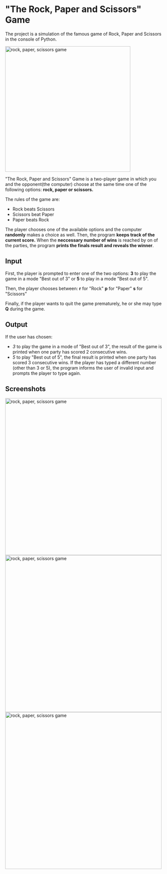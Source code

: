 # "The Rock, Paper and Scissors" Game
The project is a simulation of the famous game of Rock, Paper and Scissors in the console of Python.

<img width="400" alt="rock, paper, scissors game" src="https://github.com/an-nikol/game_rock_paper_scissors/assets/142790207/84f838ee-4f0d-4e47-88ac-1982f3c2d042">

"The Rock, Paper and Scissors" Game is a two-player game in which you and the opponent(the computer) choose at the same time one of the following options: **rock, paper or scissors.** 

The rules of the game are:

 * Rock beats Scissors
 * Scissors beat Paper
 * Paper beats Rock

The player chooses one of the available options and the computer **randomly** makes a choice as well. Then, the program **keeps track of the current score.** When the **neccessary number of wins** is reached by on of the parties, the program **prints the finals result and reveals the winner**.

## Input 
First, the player is prompted to enter one of the two options:
**3** to play the game in a mode "Best out of 3" or
**5** to play in a mode "Best out of 5".

Then, the player chooses between:
**r** for "Rock"
**p** for "Paper"
**s** for "Scissors"

Finally, if the player wants to quit the game prematurely, he or she may type **Q** during the game.

## Output

If the user has chosen:
* *3* to play the game in a mode of "Best out of 3", the result of the game is printed when one party has scored 2 consecutive wins.
* *5* to play "Best out of 5", the final result is printed when one party has scored 3 consecutive wins.
If the player has typed a different number (other than 3 or 5), the program informs the user of invalid input and prompts the player to type again.

## Screenshots
<img align="left" width="500" alt="rock, paper, scissors game" src="https://github.com/an-nikol/game_rock_paper_scissors/assets/142790207/41e680cf-492a-41d3-b1f4-d372f3f98645">

<img align="left" width="500" alt="rock, paper, scissors game" src="https://github.com/an-nikol/game_rock_paper_scissors/assets/142790207/bc9c2f0f-cd7e-4f98-84d4-1eb755d86021">

<img align="left" width="500" alt="rock, paper, scissors game" src="https://github.com/an-nikol/game_rock_paper_scissors/assets/142790207/02bbdfda-db6d-4823-b6cc-0a9da02399eb">


   
